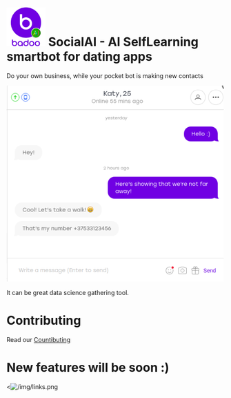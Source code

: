 # <img src="/img/Badoo.png" alt="Logo" height="90" width="90"></img> SocialAI - AI SelfLearning smartbot for dating apps


Do your own business, while your pocket bot is making new contacts


![](/img/Screenshot0.png?raw=true "Screen0")


It can be great data science gathering tool.

<h1>Contributing</h1>
Read our <a href="Contributing.md">Countibuting<a/>

# New features will be soon :)

<![/img/links.png]()
